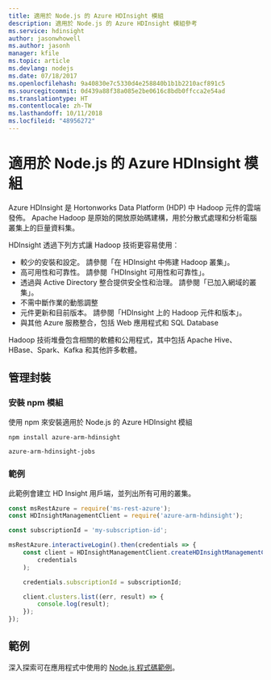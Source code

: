 ```yaml
---
title: 適用於 Node.js 的 Azure HDInsight 模組
description: 適用於 Node.js 的 Azure HDInsight 模組參考
ms.service: hdinsight
author: jasonwhowell
ms.author: jasonh
manager: kfile
ms.topic: article
ms.devlang: nodejs
ms.date: 07/18/2017
ms.openlocfilehash: 9a40830e7c5330d4e258840b1b1b2210acf891c5
ms.sourcegitcommit: 0d439a88f38a085e2be0616c8bdb0ffcca2e54ad
ms.translationtype: HT
ms.contentlocale: zh-TW
ms.lasthandoff: 10/11/2018
ms.locfileid: "48956272"
---
```

# <a name="azure-hdinsight-modules-for-nodejs"></a>適用於 Node.js 的 Azure HDInsight 模組

Azure HDInsight 是 Hortonworks Data Platform (HDP) 中 Hadoop 元件的雲端發佈。 Apache Hadoop 是原始的開放原始碼建構，用於分散式處理和分析電腦叢集上的巨量資料集。

HDInsight 透過下列方式讓 Hadoop 技術更容易使用︰
- 較少的安裝和設定。 請參閱「在 HDInsight 中佈建 Hadoop 叢集」。
- 高可用性和可靠性。 請參閱「HDInsight 可用性和可靠性」。
- 透過與 Active Directory 整合提供安全性和治理。 請參閱「已加入網域的叢集」。
- 不需中斷作業的動態調整
- 元件更新和目前版本。 請參閱「HDInsight 上的 Hadoop 元件和版本」。
- 與其他 Azure 服務整合，包括 Web 應用程式和 SQL Database

Hadoop 技術堆疊包含相關的軟體和公用程式，其中包括 Apache Hive、HBase、Spark、Kafka 和其他許多軟體。 

## <a name="management-package"></a>管理封裝

### <a name="install-the-npm-modules"></a>安裝 npm 模組

使用 npm 來安裝適用於 Node.js 的 Azure HDInsight 模組

```bash
npm install azure-arm-hdinsight
```

```bash
azure-arm-hdinsight-jobs
```

### <a name="example"></a>範例 

此範例會建立 HD Insight 用戶端，並列出所有可用的叢集。 

```javascript
const msRestAzure = require('ms-rest-azure');
const HDInsightManagementClient = require('azure-arm-hdinsight');

const subscriptionId = 'my-subscription-id';

msRestAzure.interactiveLogin().then(credentials => {
    const client = HDInsightManagementClient.createHDInsightManagementClient(
        credentials
    );

    credentials.subscriptionId = subscriptionId;

    client.clusters.list((err, result) => {
        console.log(result);
    });
});
```

## <a name="samples"></a>範例

深入探索可在應用程式中使用的 [Node.js 程式碼範例](https://azure.microsoft.com/resources/samples/?platform=nodejs)。

